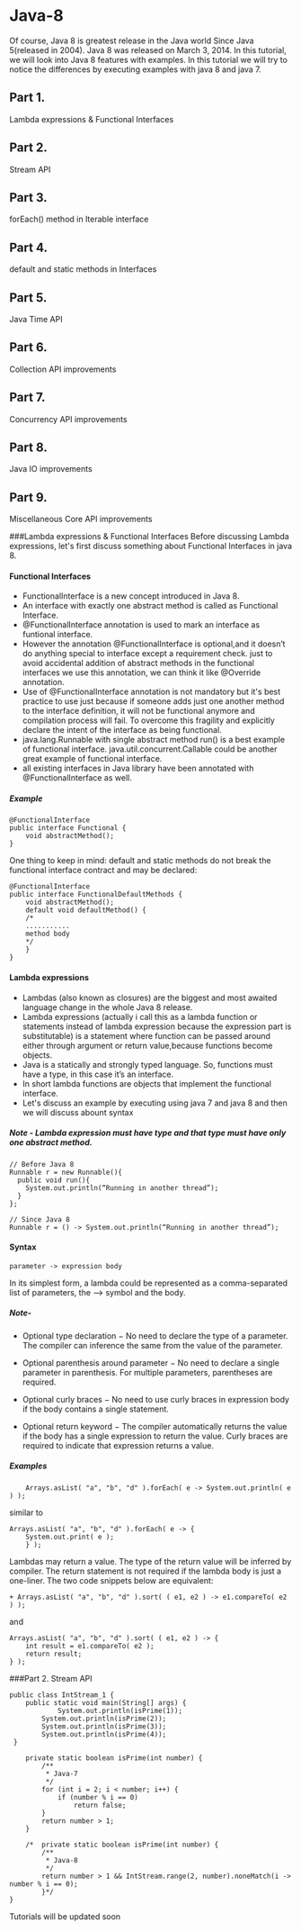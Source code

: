 # Java-8
Of course, Java 8 is greatest release in the Java world Since Java 5(released in 2004). Java 8 was released on March 3, 2014. In this tutorial, we will look into Java 8 features with examples. In this tutorial we will try to notice the differences by executing examples with java 8 and java 7.

## Part 1. 
Lambda expressions & Functional Interfaces
## Part 2. 
Stream API
## Part 3. 
forEach() method in Iterable interface
## Part 4. 
default and static methods in Interfaces
## Part 5. 
Java Time API
## Part 6. 
Collection API improvements
## Part 7. 
Concurrency API improvements
## Part 8. 
Java IO improvements
## Part 9. 
Miscellaneous Core API improvements

###Lambda expressions & Functional Interfaces
	Before discussing Lambda expressions, let's first discuss something about Functional Interfaces in java 8.
#### Functional Interfaces
+ FunctionalInterface is a new concept introduced in Java 8.
+ An interface with exactly one abstract method is called as Functional Interface.
+ @FunctionalInterface annotation is used to mark an interface as funtional interface.
+ However the annotation @FunctionalInterface is optional,and it doesn’t do anything special to interface except a requirement 			check. just to avoid accidental addition of abstract methods in the functional interfaces we use this annotation, we can 		 think it like @Override annotation.
+ Use of @FunctionalInterface annotation is not mandatory but it's best practice to use just because if someone adds just one another method to the interface definition, it will not be functional anymore and compilation process will fail. To overcome this fragility and explicitly declare the intent of the interface as being functional.
+ java.lang.Runnable with single abstract method run() is a best example of functional interface. java.util.concurrent.Callable could be another great example of functional interface.
+ all existing interfaces in Java library have been annotated with @FunctionalInterface as well.

##### Example
```
@FunctionalInterface
public interface Functional {
    void abstractMethod();
}
```
One thing to keep in mind: default and static methods do not break the functional interface contract and may be declared:
```
@FunctionalInterface
public interface FunctionalDefaultMethods {
    void abstractMethod();
    default void defaultMethod() {  
    /*
    ...........
    method body
    */
    }       
}

```
#### Lambda expressions
+ Lambdas (also known as closures) are the biggest and most awaited language change in the whole Java 8 release.
+ Lambda expressions (actually i call this as a lambda function or statements instead of  lambda expression because the expression part is substitutable) is a statement where function can be passed around either through argument or return value,because functions become objects.
+ Java is a statically and strongly typed language. So, functions must have a type, in this case it’s an interface.
+ In short lambda functions are objects that implement the functional interface. 
+ Let's discuss an example by executing using java 7 and java 8 and then we will discuss abount syntax 
##### Note - Lambda expression must have type and that type must have only one abstract method.
```
// Before Java 8
Runnable r = new Runnable(){  
  public void run(){    
    System.out.println(“Running in another thread”);  
  }
};

// Since Java 8
Runnable r = () -> System.out.println(“Running in another thread”);
```
#### Syntax
	parameter -> expression body
In its simplest form, a lambda could be represented as a comma-separated list of parameters, the –> symbol and the body. 	
##### Note-
+ Optional type declaration − 
No need to declare the type of a parameter. The compiler can inference the same from the value of the parameter.

+ Optional parenthesis around parameter − 
No need to declare a single parameter in parenthesis. For multiple parameters, parentheses are required.

+ Optional curly braces − 
No need to use curly braces in expression body if the body contains a single statement.

+ Optional return keyword − 
The compiler automatically returns the value if the body has a single expression to return the value. Curly braces are required 	to indicate that expression returns a value.

##### Examples
```
	Arrays.asList( "a", "b", "d" ).forEach( e -> System.out.println( e ) );
```
similar to
```
Arrays.asList( "a", "b", "d" ).forEach( e -> {
    System.out.print( e );
	} );
```
Lambdas may return a value. The type of the return value will be inferred by compiler. The return statement is not required if the lambda body is just a one-liner. The two code snippets below are equivalent:

```
+ Arrays.asList( "a", "b", "d" ).sort( ( e1, e2 ) -> e1.compareTo( e2 ) );
```
and
```
Arrays.asList( "a", "b", "d" ).sort( ( e1, e2 ) -> {
    int result = e1.compareTo( e2 );
    return result;
} );
```


###Part 2. Stream API
```
public class IntStream_1 {
	public static void main(String[] args) {
   	        System.out.println(isPrime(1));
		System.out.println(isPrime(2));
		System.out.println(isPrime(3));
		System.out.println(isPrime(4));
 }
    
    private static boolean isPrime(int number) {
		/**
		 * Java-7
		 */
		for (int i = 2; i < number; i++) {
			if (number % i == 0)
				return false;
		}
		return number > 1;
	}
  
	/*  private static boolean isPrime(int number) {
		/**
		 * Java-8
		 */
		return number > 1 && IntStream.range(2, number).noneMatch(i -> number % i == 0);
		}*/
}
```
Tutorials will be updated soon
